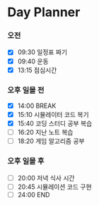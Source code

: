 # Day Planner 
### **오전**

- [x] 09:30 일정표 짜기
- [x] 09:40 운동
- [x] 13:15 점심시간
### **오후 일몰 전**
- [x] 14:00 BREAK
- [x] 15:10 시뮬레이터 코드 복기
- [x] 15:40 코딩 스터디 공부 복습
- [ ] 16:20 지난 노트 복습
- [ ] 18:20 게임 알고리즘 공부
### **오후 일몰 후**

- [ ] 20:00 저녁 식사 시간
- [ ] 20:45 시뮬레이션 코드 구현
- [ ] 24:00 END